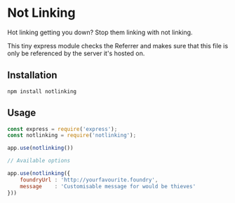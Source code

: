 Not Linking
===

Hot linking getting you down? Stop them linking with not linking.

This tiny express module checks the Referrer and makes sure that this file is only be referenced by the server it's hosted on.

Installation
---

```
npm install notlinking
```


Usage
---

```js
const express = require('express');
const notlinking = require('notlinking');

app.use(notlinking())

// Available options

app.use(notlinking({
	foundryUrl : 'http://yourfavourite.foundry',
	message    : 'Customisable message for would be thieves'
}))
```

